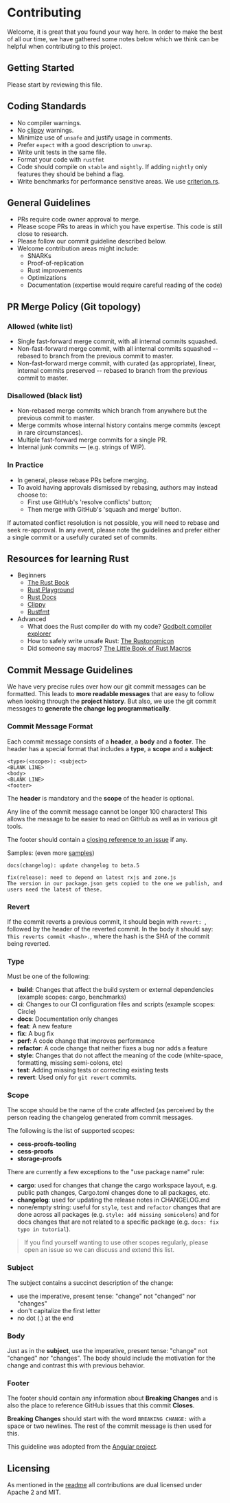 # Contributing

Welcome, it is great that you found your way here. In order to make the best of all our time, we have gathered some notes
below which we think can be helpful when contributing to this project.

## Getting Started

Please start by reviewing this file.

## Coding Standards

- No compiler warnings.
- No [clippy](https://github.com/rust-lang/rust-clippy) warnings.
- Minimize use of `unsafe` and justify usage in comments.
- Prefer `expect` with a good description to `unwrap`.
- Write unit tests in the same file.
- Format your code with `rustfmt`
- Code should compile on `stable` and `nightly`. If adding `nightly` only features they should be behind a flag.
- Write benchmarks for performance sensitive areas. We use [criterion.rs](https://github.com/japaric/criterion.rs).

## General Guidelines

- PRs require code owner approval to merge.
- Please scope PRs to areas in which you have expertise. This code is still close to research.
- Please follow our commit guideline described below.
- Welcome contribution areas might include:
  - SNARKs
  - Proof-of-replication
  - Rust improvements
  - Optimizations
  - Documentation (expertise would require careful reading of the code)

## PR Merge Policy (Git topology)

### Allowed (white list)

- Single fast-forward merge commit, with all internal commits squashed.
- Non-fast-forward merge commit, with all internal commits squashed -- rebased to branch from the previous commit to master.
- Non-fast-forward merge commit, with curated (as appropriate), linear, internal commits preserved -- rebased to branch from the previous commit to master.

### Disallowed (black list)

- Non-rebased merge commits which branch from anywhere but the previous commit to master.
- Merge commits whose internal history contains merge commits (except in rare circumstances).
- Multiple fast-forward merge commits for a single PR.
- Internal junk commits — (e.g. strings of WIP).

### In Practice

- In general, please rebase PRs before merging.
- To avoid having approvals dismissed by rebasing, authors may instead choose to:
  - First use GitHub's 'resolve conflicts' button;
  - Then merge with GitHub's 'squash and merge' button.

If automated conflict resolution is not possible, you will need to rebase and seek re-approval. In any event, please note the guidelines and prefer either a single commit or a usefully curated set of commits.

## Resources for learning Rust

- Beginners
  - [The Rust Book](https://doc.rust-lang.org/book/)
  - [Rust Playground](https://play.rust-lang.org/)
  - [Rust Docs](https://doc.rust-lang.org/)
  - [Clippy](https://github.com/rust-lang/rust-clippy)
  - [Rustfmt](https://github.com/rust-lang/rustfmt)
- Advanced
  - What does the Rust compiler do with my code? [Godbolt compiler explorer](https://rust.godbolt.org/)
  - How to safely write unsafe Rust: [The Rustonomicon](https://doc.rust-lang.org/nomicon/)
  - Did someone say macros? [The Little Book of Rust Macros](https://danielkeep.github.io/tlborm/book/index.html)

## Commit Message Guidelines

We have very precise rules over how our git commit messages can be formatted. This leads to **more
readable messages** that are easy to follow when looking through the **project history**. But also,
we use the git commit messages to **generate the change log programmatically**.

### Commit Message Format

Each commit message consists of a **header**, a **body** and a **footer**. The header has a special
format that includes a **type**, a **scope** and a **subject**:

```
<type>(<scope>): <subject>
<BLANK LINE>
<body>
<BLANK LINE>
<footer>
```

The **header** is mandatory and the **scope** of the header is optional.

Any line of the commit message cannot be longer 100 characters! This allows the message to be easier
to read on GitHub as well as in various git tools.

The footer should contain a [closing reference to an issue](https://help.github.com/articles/closing-issues-via-commit-messages/) if any.

Samples: (even more [samples](https://github.com/CESSProject/cess-proving-system/commits/master))

```
docs(changelog): update changelog to beta.5
```

```
fix(release): need to depend on latest rxjs and zone.js
The version in our package.json gets copied to the one we publish, and users need the latest of these.
```

### Revert

If the commit reverts a previous commit, it should begin with `revert: `, followed by the header of the reverted commit. In the body it should say: `This reverts commit <hash>.`, where the hash is the SHA of the commit being reverted.

### Type

Must be one of the following:

- **build**: Changes that affect the build system or external dependencies (example scopes: cargo, benchmarks)
- **ci**: Changes to our CI configuration files and scripts (example scopes: Circle)
- **docs**: Documentation only changes
- **feat**: A new feature
- **fix**: A bug fix
- **perf**: A code change that improves performance
- **refactor**: A code change that neither fixes a bug nor adds a feature
- **style**: Changes that do not affect the meaning of the code (white-space, formatting, missing semi-colons, etc)
- **test**: Adding missing tests or correcting existing tests
- **revert**: Used only for `git revert` commits.

### Scope

The scope should be the name of the crate affected (as perceived by the person reading the changelog generated from commit messages.

The following is the list of supported scopes:

- **cess-proofs-tooling**
- **cess-proofs**
- **storage-proofs**

There are currently a few exceptions to the "use package name" rule:

- **cargo**: used for changes that change the cargo workspace layout, e.g.
  public path changes, Cargo.toml changes done to all packages, etc.
- **changelog**: used for updating the release notes in CHANGELOG.md
- none/empty string: useful for `style`, `test` and `refactor` changes that are done across all
  packages (e.g. `style: add missing semicolons`) and for docs changes that are not related to a
  specific package (e.g. `docs: fix typo in tutorial`).

> If you find yourself wanting to use other scopes regularly, please open an issue so we can discuss and extend this list.

### Subject

The subject contains a succinct description of the change:

- use the imperative, present tense: "change" not "changed" nor "changes"
- don't capitalize the first letter
- no dot (.) at the end

### Body

Just as in the **subject**, use the imperative, present tense: "change" not "changed" nor "changes".
The body should include the motivation for the change and contrast this with previous behavior.

### Footer

The footer should contain any information about **Breaking Changes** and is also the place to
reference GitHub issues that this commit **Closes**.

**Breaking Changes** should start with the word `BREAKING CHANGE:` with a space or two newlines. The rest of the commit message is then used for this.

This guideline was adopted from the [Angular project](https://github.com/angular/angular/blob/master/CONTRIBUTING.md#commit).

## Licensing

As mentioned in the [readme](README.md) all contributions are dual licensed under Apache 2 and MIT.
